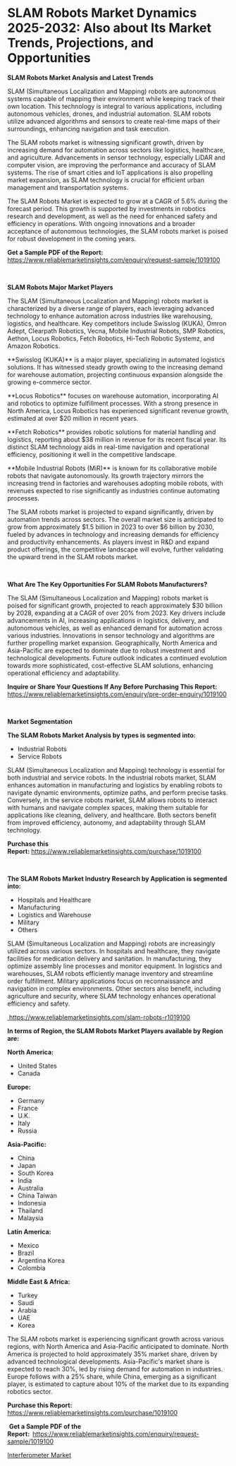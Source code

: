 <p><h1>SLAM Robots Market Dynamics 2025-2032: Also about Its Market Trends, Projections, and Opportunities</h1></p><p><strong>SLAM Robots Market Analysis and Latest Trends</strong></p>
<p><p>SLAM (Simultaneous Localization and Mapping) robots are autonomous systems capable of mapping their environment while keeping track of their own location. This technology is integral to various applications, including autonomous vehicles, drones, and industrial automation. SLAM robots utilize advanced algorithms and sensors to create real-time maps of their surroundings, enhancing navigation and task execution.</p><p>The SLAM robots market is witnessing significant growth, driven by increasing demand for automation across sectors like logistics, healthcare, and agriculture. Advancements in sensor technology, especially LiDAR and computer vision, are improving the performance and accuracy of SLAM systems. The rise of smart cities and IoT applications is also propelling market expansion, as SLAM technology is crucial for efficient urban management and transportation systems.</p><p>The SLAM Robots Market is expected to grow at a CAGR of 5.6% during the forecast period. This growth is supported by investments in robotics research and development, as well as the need for enhanced safety and efficiency in operations. With ongoing innovations and a broader acceptance of autonomous technologies, the SLAM robots market is poised for robust development in the coming years.</p></p>
<p><strong>Get a Sample PDF of the Report:&nbsp;</strong> <a href="https://www.reliablemarketinsights.com/enquiry/request-sample/1019100?utm_campaign=2395&utm_medium=2&utm_source=Github&utm_content=ia&utm_term=21022025&utm_id=slam-robots">https://www.reliablemarketinsights.com/enquiry/request-sample/1019100</a></p>
<p>&nbsp;</p>
<p><strong>SLAM Robots Major Market Players</strong></p>
<p><p>The SLAM (Simultaneous Localization and Mapping) robots market is characterized by a diverse range of players, each leveraging advanced technology to enhance automation across industries like warehousing, logistics, and healthcare. Key competitors include Swisslog (KUKA), Omron Adept, Clearpath Robotics, Vecna, Mobile Industrial Robots, SMP Robotics, Aethon, Locus Robotics, Fetch Robotics, Hi-Tech Robotic Systemz, and Amazon Robotics.</p><p>**Swisslog (KUKA)** is a major player, specializing in automated logistics solutions. It has witnessed steady growth owing to the increasing demand for warehouse automation, projecting continuous expansion alongside the growing e-commerce sector. </p><p>**Locus Robotics** focuses on warehouse automation, incorporating AI and robotics to optimize fulfillment processes. With a strong presence in North America, Locus Robotics has experienced significant revenue growth, estimated at over $20 million in recent years. </p><p>**Fetch Robotics** provides robotic solutions for material handling and logistics, reporting about $38 million in revenue for its recent fiscal year. Its distinct SLAM technology aids in real-time navigation and operational efficiency, positioning it well in the competitive landscape.</p><p>**Mobile Industrial Robots (MiR)** is known for its collaborative mobile robots that navigate autonomously. Its growth trajectory mirrors the increasing trend in factories and warehouses adopting mobile robots, with revenues expected to rise significantly as industries continue automating processes.</p><p>The SLAM robots market is projected to expand significantly, driven by automation trends across sectors. The overall market size is anticipated to grow from approximately $1.5 billion in 2023 to over $6 billion by 2030, fueled by advances in technology and increasing demands for efficiency and productivity enhancements. As players invest in R&D and expand product offerings, the competitive landscape will evolve, further validating the upward trend in the SLAM robots market.</p></p>
<p>&nbsp;</p>
<p><strong>What Are The Key Opportunities For SLAM Robots Manufacturers?</strong></p>
<p><p>The SLAM (Simultaneous Localization and Mapping) robots market is poised for significant growth, projected to reach approximately $30 billion by 2028, expanding at a CAGR of over 20% from 2023. Key drivers include advancements in AI, increasing applications in logistics, delivery, and autonomous vehicles, as well as enhanced demand for automation across various industries. Innovations in sensor technology and algorithms are further propelling market expansion. Geographically, North America and Asia-Pacific are expected to dominate due to robust investment and technological developments. Future outlook indicates a continued evolution towards more sophisticated, cost-effective SLAM solutions, enhancing operational efficiency and adaptability.</p></p>
<p><strong>Inquire or Share Your Questions If Any Before Purchasing This Report:</strong> <a href="https://www.reliablemarketinsights.com/enquiry/pre-order-enquiry/1019100?utm_campaign=2395&utm_medium=2&utm_source=Github&utm_content=ia&utm_term=21022025&utm_id=slam-robots">https://www.reliablemarketinsights.com/enquiry/pre-order-enquiry/1019100</a></p>
<p>&nbsp;</p>
<p><strong>Market Segmentation</strong></p>
<p><strong>The SLAM Robots Market Analysis by types is segmented into:</strong></p>
<p><ul><li>Industrial Robots</li><li>Service Robots</li></ul></p>
<p><p>SLAM (Simultaneous Localization and Mapping) technology is essential for both industrial and service robots. In the industrial robots market, SLAM enhances automation in manufacturing and logistics by enabling robots to navigate dynamic environments, optimize paths, and perform precise tasks. Conversely, in the service robots market, SLAM allows robots to interact with humans and navigate complex spaces, making them suitable for applications like cleaning, delivery, and healthcare. Both sectors benefit from improved efficiency, autonomy, and adaptability through SLAM technology.</p></p>
<p><strong>Purchase this Report:&nbsp;</strong><a href="https://www.reliablemarketinsights.com/purchase/1019100?utm_campaign=2395&utm_medium=2&utm_source=Github&utm_content=ia&utm_term=21022025&utm_id=slam-robots">https://www.reliablemarketinsights.com/purchase/1019100</a></p>
<p>&nbsp;</p>
<p><strong>The SLAM Robots Market Industry Research by Application is segmented into:</strong></p>
<p><ul><li>Hospitals and Healthcare</li><li>Manufacturing</li><li>Logistics and Warehouse</li><li>Military</li><li>Others</li></ul></p>
<p><p>SLAM (Simultaneous Localization and Mapping) robots are increasingly utilized across various sectors. In hospitals and healthcare, they navigate facilities for medication delivery and sanitation. In manufacturing, they optimize assembly line processes and monitor equipment. In logistics and warehouses, SLAM robots efficiently manage inventory and streamline order fulfillment. Military applications focus on reconnaissance and navigation in complex environments. Other sectors also benefit, including agriculture and security, where SLAM technology enhances operational efficiency and safety.</p></p>
<p><a href="https://www.reliablemarketinsights.com/slam-robots-r1019100?utm_campaign=2395&utm_medium=2&utm_source=Github&utm_content=ia&utm_term=21022025&utm_id=slam-robots">&nbsp;https://www.reliablemarketinsights.com/slam-robots-r1019100</a></p>
<p><strong>In terms of Region, the SLAM Robots Market Players available by Region are:</strong></p>
<p>
    <p> <strong> North America: </strong>
        <ul>
            <li>United States</li>
            <li>Canada</li>
        </ul>
        </p> 
    <p> <strong> Europe: </strong>
        <ul>
            <li>Germany</li>
            <li>France</li>
            <li>U.K.</li>
            <li>Italy</li>
            <li>Russia</li>
        </ul>
        </p> 
    <p> <strong> Asia-Pacific: </strong>
        <ul>
            <li>China</li>
            <li>Japan</li>
            <li>South Korea</li>
            <li>India</li>
            <li>Australia</li>
            <li>China Taiwan</li>
            <li>Indonesia</li>
            <li>Thailand</li>
            <li>Malaysia</li>
        </ul>
        </p> 
    <p> <strong> Latin America: </strong>
        <ul>
            <li>Mexico</li>
            <li>Brazil</li>
            <li>Argentina Korea</li>
            <li>Colombia</li>
        </ul>
        </p> 
    <p> <strong> Middle East & Africa: </strong>
        <ul>
            <li>Turkey</li>
            <li>Saudi</li>
            <li>Arabia</li>
            <li>UAE</li>
            <li>Korea</li>
        </ul>
    </p>
    </p>
<p><p>The SLAM robots market is experiencing significant growth across various regions, with North America and Asia-Pacific anticipated to dominate. North America is projected to hold approximately 35% market share, driven by advanced technological developments. Asia-Pacific's market share is expected to reach 30%, led by rising demand for automation in industries. Europe follows with a 25% share, while China, emerging as a significant player, is estimated to capture about 10% of the market due to its expanding robotics sector.</p></p>
<p><strong>Purchase this Report: </strong><a href="https://www.reliablemarketinsights.com/purchase/1019100?utm_campaign=2395&utm_medium=2&utm_source=Github&utm_content=ia&utm_term=21022025&utm_id=slam-robots">https://www.reliablemarketinsights.com/purchase/1019100</a></p>
<p>&nbsp;<strong>Get a Sample PDF of the Report:&nbsp;&nbsp;</strong><a href="https://www.reliablemarketinsights.com/enquiry/request-sample/1019100?utm_campaign=2395&utm_medium=2&utm_source=Github&utm_content=ia&utm_term=21022025&utm_id=slam-robots">https://www.reliablemarketinsights.com/enquiry/request-sample/1019100</a></p>
<p><strong></strong></p>
<p><p><a href="https://github.com/dbichayison/Market-Research-Report-List-1/blob/main/interferometer-market.md?utm_campaign=2395&utm_medium=2&utm_source=Github&utm_content=ia&utm_term=21022025&utm_id=slam-robots">Interferometer Market</a></p></p>